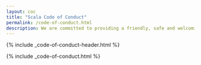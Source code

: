```yaml
---
layout: coc
title: "Scala Code of Conduct"
permalink: /code-of-conduct.html
description: We are committed to providing a friendly, safe and welcoming environment for all, regardless of age, body size, disability, ethnicity, sex characteristics, gender identity and expression, level of experience, education, socio-economic status, nationality, personal appearance, race, religion, sexual identity and orientation, or other such characteristics.
---
```


{% include _code-of-conduct-header.html %}

{% include _code-of-conduct.html %}
